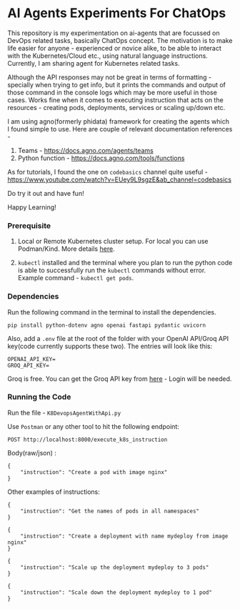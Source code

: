 # AI Agents Experiments For ChatOps

This repository is my experimentation on ai-agents that are focussed on DevOps related tasks, basically ChatOps concept.
The motivation is to make life easier for anyone - experienced or novice alike, to be able to interact with the 
Kubernetes/Cloud etc., using natural language instructions. Currently, I am sharing agent for Kubernetes related tasks.

Although the API responses may not be great in terms of formatting - specially when trying to get info, but it prints the
commands and output of those command in the console logs which may be more useful in those cases. Works fine when it 
comes to executing instruction that acts on the resources - creating pods, deployments, services or scaling up/down etc.

I am using agno(formerly phidata) framework for creating the agents which I found simple to use. Here are couple of
relevant documentation references -
1. Teams - https://docs.agno.com/agents/teams
2. Python function - https://docs.agno.com/tools/functions

As for tutorials, I found the one on `codebasics` channel quite useful - https://www.youtube.com/watch?v=EUey9L9sgzE&ab_channel=codebasics

Do try it out and have fun!

Happy Learning!


### Prerequisite

1. Local or Remote Kubernetes cluster setup. For local you can use Podman/Kind. More details [here](https://podman-desktop.io/blog/running-a-local-kubernetes-cluster-with-podman-desktop).

2. `kubectl` installed and the terminal where you plan to run the python code is able to successfully run the `kubectl` commands without error. Example command - `kubectl get pods`.

### Dependencies

Run the following command in the terminal to install the dependencies.
```
pip install python-dotenv agno openai fastapi pydantic uvicorn
```

Also, add a `.env` file at the root of the folder with your OpenAI API/Groq API key(code currently supports these two). The entries will look like this:

```
OPENAI_API_KEY=
GROQ_API_KEY=
```

Groq is free. You can get the Groq API key from [here](https://console.groq.com/keys) - Login will be needed.

### Running the Code

Run the file - `K8DevopsAgentWithApi.py`

Use `Postman` or any other tool to hit the following endpoint:

```
POST http://localhost:8000/execute_k8s_instruction
```
Body(raw/json) :
```
{
    "instruction": "Create a pod with image nginx"
}
```

Other examples of instructions:

```
{
    "instruction": "Get the names of pods in all namespaces"
}
```
```
{
    "instruction": "Create a deployment with name mydeploy from image nginx"
}
```
```
{
    "instruction": "Scale up the deployment mydeploy to 3 pods"
}
```
```
{
    "instruction": "Scale down the deployment mydeploy to 1 pod"
}
```
